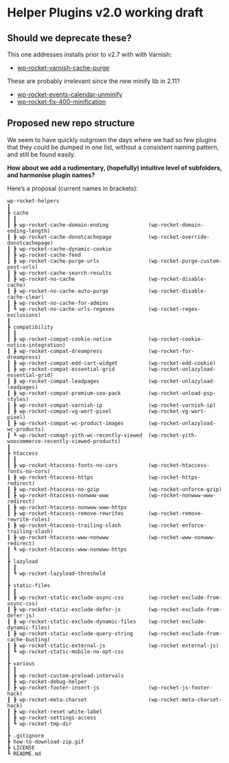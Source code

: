 # Helper Plugins v2.0 working draft

## Should we deprecate these?

This one addresses installs prior to v2.7 with with Varnish:
- [wp-rocket-varnish-cache-purge](https://github.com/wp-media/wp-rocket-helpers/tree/master/wp-rocket-varnish-cache-purge)

These are probably irrelevant since the new minify lib in 2.11?
- [wp-rocket-events-calendar-unminify](https://github.com/wp-media/wp-rocket-helpers/tree/master/wp-rocket-events-calendar-unminify)
- [wp-rocket-fix-400-minification](https://github.com/wp-media/wp-rocket-helpers/tree/master/wp-rocket-fix-400-minification)

## Proposed new repo structure

We seem to have quickly outgrown the days where we had so few plugins that they could be dumped in one list, without a consistent naming pattern, and still be found easily.

**How about we add a rudimentary, (hopefully) intuitive level of subfolders, and harmonise plugin names?**

Here’s a proposal (current names in brackets):

```
wp-rocket-helpers
┃
┣ cache
┃ ┃
┃ ┣ wp-rocket-cache-domain-ending             (wp-rocket-domain-ending-length)
┃ ┣ wp-rocket-cache-donotcachepage            (wp-rocket-override-donotcachepage)
┃ ┣ wp-rocket-cache-dynamic-cookie
┃ ┣ wp-rocket-cache-feed
┃ ┣ wp-rocket-cache-purge-urls                (wp-rocket-purge-custom-post-urls)
┃ ┣ wp-rocket-cache-search-results
┃ ┣ wp-rocket-no-cache                        (wp-rocket-disable-cache)
┃ ┣ wp-rocket-no-cache-auto-purge             (wp-rocket-disable-cache-clear)
┃ ┣ wp-rocket-no-cache-for-admins
┃ ┗ wp-rocket-no-cache-urls-regexes           (wp-rocket-regex-exclusions)
┃
┣ compatibility
┃ ┃
┃ ┣ wp-rocket-compat-cookie-notice            (wp-rocket-cookie-notice-integration)
┃ ┣ wp-rocket-compat-dreampress               (wp-rocket-for-dreampress)
┃ ┣ wp-rocket-compat-edd-cart-widget          (wp-rocket-edd-cookie)
┃ ┣ wp-rocket-compat-essential-grid           (wp-rocket-unlazyload-essential-grid)
┃ ┣ wp-rocket-compat-leadpages                (wp-rocket-unlazyload-leadpages)
┃ ┣ wp-rocket-compat-premium-seo-pack         (wp-rocket-unload-psp-styles)
┃ ┣ wp-rocket-compat-varnish-ip               (wp-rocket-varnish-ip)
┃ ┣ wp-rocket-compat-vg-wort-pixel            (wp-rocket-vg-wort-pixel)
┃ ┣ wp-rocket-compat-wc-product-images        (wp-rocket-unlazyload-wc-products)
┃ ┗ wp-rocket-comapt-yith-wc-recently-viewed  (wp-rocket-yith-woocommerce-recently-viewed-products)
┃
┣ htaccess
┃ ┃
┃ ┣ wp-rocket-htaccess-fonts-no-cors          (wp-rocket-htaccess-fonts-no-cors)
┃ ┣ wp-rocket-htaccess-https                  (wp-rocket-https-redirect)
┃ ┣ wp-rocket-htaccess-no-gzip                (wp-rocket-unforce-gzip)
┃ ┣ wp-rocket-htaccess-nonwww-www             (wp-rocket-nonwww-www-redirect)
┃ ┣ wp-rocket-htaccess-nonwww-www-https
┃ ┣ wp-rocket-htaccess-remove-rewrites        (wp-rocket-remove-rewrite-rules)
┃ ┣ wp-rocket-htaccess-trailing-slash         (wp-rocket-enforce-trailing-slash)
┃ ┣ wp-rocket-htaccess-www-nonwww             (wp-rocket-www-nonwww-redirect)
┃ ┗ wp-rocket-htaccess-www-nonwww-https
┃
┣ lazyload
┃ ┃
┃ ┗ wp-rocket-lazyload-threshold
┃
┣ static-files
┃ ┃
┃ ┣ wp-rocket-static-exclude-async-css        (wp-rocket-exclude-from-async-css)
┃ ┣ wp-rocket-static-exclude-defer-js         (wp-rocket-exclude-from-defer-js)
┃ ┣ wp-rocket-static-exclude-dynamic-files    (wp-rocket-exclude-dynamic-files)
┃ ┣ wp-rocket-static-exclude-query-string     (wp-rocket-exclude-from-cache-busting)
┃ ┣ wp-rocket-static-external-js              (wp-rocket-external-js)
┃ ┗ wp-rocket-static-mobile-no-opt-css
┃
┣ various
┃ ┃
┃ ┣ wp-rocket-custom-preload-intervals
┃ ┣ wp-rocket-debug-helper
┃ ┣ wp-rocket-footer-insert-js                (wp-rocket-js-footer-hack)
┃ ┣ wp-rocket-meta-charset                    (wp-rocket-meta-charset-hack)
┃ ┣ wp-rocket-reset-white-label
┃ ┣ wp-rocket-settings-access
┃ ┗ wp-rocket-tmp-dir
┃
┣ .gitignore
┣ how-to-download-zip.gif
┣ LICENSE
┗ README.md
```
